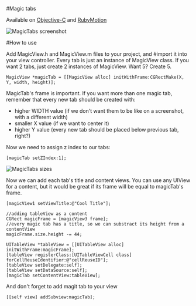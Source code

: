#Magic tabs

Available on [Objective-C](https://github.com/savytskyi/MagicTabsObjC) and [RubyMotion](https://github.com/savytskyi/magic_tabs_rubymotion)

![MagicTabs screenshot](https://raw.github.com/savytskyi/MagicTabsObjC/master/magicTabs.jpg)

#How to use

Add MagicView.h and MagicView.m files to your project, and #import it into your view controller. Every tab is just an instance of MagicView class.
If you want 2 tabs, just create 2 instances of MagicView. Want 5? Create 5. 

	MagicView *magicTab = [[MagicView alloc] initWithFrame:CGRectMake(X, Y, width, height)];
	
MagicTab's frame is important. If you want more than one magic tab, remember that every new tab should be created with:

- higher WIDTH value (if we don't want them to be like on a screenshot, with a different width)
- smaller X value (if we want to center it)
- higher Y value (every new tab should be placed below previous tab, right?) 

Now we need to assign z index to our tabs:

	[magicTab setZIndex:1];
	
![MagicTabs sizes](https://raw.github.com/savytskyi/MagicTabsObjC/master/sizes.jpg)

Now we can add each tab's title and content views. You can use any UIView for a content, but it would be great if its frame will be equal to magicTab's frame.

	[magicView1 setViewTitle:@"Cool Title"];
	
	//adding tableView as a content
	CGRect magicFrame = [magicView3 frame];
	//every magic tab has a title, so we can substract its height from a contentView
    magicFrame.size.height -= 44;
    
    UITableView *tableView = [[UITableView alloc] initWithFrame:magicFrame];
    [tableView registerClass:[UITableViewCell class] forCellReuseIdentifier:@"cellReuseID"];
    [tableView setDelegate:self];
	[tableView setDataSource:self];
	[magicTab setContentView:tableView];
    
And don't forget to add magit tab to your view

    [[self view] addSubview:magicTab];